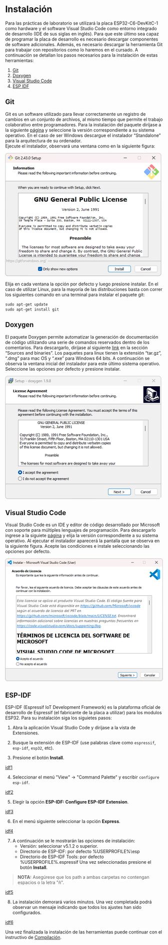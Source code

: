 # Instalación 

Para las prácticas de laboratorio se utilizará la placa ESP32-C6-DevKitC-1 como hardware y el software Visual Studio Code como entorno integrado de desarrollo (IDE de sus siglas en inglés). 
Para que este último sea capaz de programar la placa de desarrollo es necesario descargar componentes de software adicionales. 
Además, es necesario descargar la herramienta Git para trabajar con repositorios como lo haremos en el cursado. 
A continuación se detallan los pasos necesarios para la instalación de estas herramientas:
1. [Git](#Git)
2. [Doxygen](#Doxygen)
3. [Visual Studio Code](#Visual-Studio-Code)
4. [ESP IDF](#ESP-IDF)

## Git

Git es un software utilizado para llevar correctamente un registro de cambios en un conjunto de archivos, al mismo tiempo que permite el trabajo colaborativo entre programadores. 
Para la instalación del paquete diríjase a la siguiente [página](https://git-scm.com/downloads) y seleccione la versión correspondiente a su sistema operativo. 
En el caso de ser Windows descargue el instalador “Standalone” para la arquitectura de su ordenador.  
Ejecute el instalador, observará una ventana como en la siguiente figura:

![git](./imágenes/git.png)

Elija en cada ventana la opción por defecto y luego presione instalar. 
En el caso de utilizar Linux, para la mayoría de las distribuciones basta con correr los siguientes comando en una terminal para instalar el paquete git:
```
sudo apt-get update
sudo apt-get install git
```

## Doxygen

El paquete Doxygen permite automatizar la generación de documentación de código utilizando una serie de comandos reservados dentro de los comentarios. 
Para descargarlo, diríjase al siguiente [link](https://www.doxygen.nl/download.html) en la sección “Sources and binaries”. 
Los paquetes para linux tienen la extensión “tar.gz”, “.dmg” para mac OS y “.exe” para Windows 64 bits. 
A continuación se observa la ventana inicial del instalador para este último sistema operativo. 
Seleccione las opciones por defecto y presione instalar. 

![doxygen](./imágenes/doxygen.png)

## Visual Studio Code

Visual Studio Code es un IDE y editor de código desarrollado por Microsoft con soporte para múltiples lenguajes de programación.
Para descargarlo ingrese a la siguiete [página](https://code.visualstudio.com/) y elija la versión correspondiente a su sistema operativo.
Al ejecutar el instalador aparecerá la pantalla que se observa en la siguiente figura. Acepte las condiciones e instale seleccionando las opciones por defecto.

![vscode](./imágenes/vscode.png)

## ESP-IDF

ESP-IDF (Espressif IoT Development Framework) es la plataforma oficial de desarrollo de Espressif (el fabricante de la placa a utilizar) para los modulos ESP32.
Para su instalación siga los siguietes pasos:

1. Abra la aplicación Visual Studio Code y diríjase a la vista de Extensiones.

2. Busque la extensión de ESP-IDF (use palabras clave como `espressif`, `esp-idf`, `esp32`, etc).

3. Presione el botón **Install**.

[idf1](./imágenes/idf1.png)

4. Seleccionar el menú "View" -> "Command Palette" y escribir `configure esp-idf`. 

[idf2](./imágenes/idf2.png)

5. Elegir la opción **ESP-IDF: Configure ESP-IDF Extension**.

[idf3](./imágenes/idf3.png)

6. En el menú siguiente seleccionar la opción **Express**.

[idf4](./imágenes/idf4.png)

7. A continuación se le mostrarán las opciones de instalación:
   - Versión: seleccionar v5.1.2 o superior.
   - Directorio de ESP-IDF: por defecto %USERPROFILE%\esp
   - Directorio de ESP-IDF Tools:  por defecto %USERPROFILE%\.espressif
Una vez seleccionadas presione el botón **Install**.
> **NOTA:** Asegúrese que los path a ambas carpetas no contengan espacios o la letra "ñ".

[idf5](./imágenes/idf5.png)

8. La instalación demorará varios minutos. Una vez completada podrá observar un mensaje indicando que todos los ajustes han sido configurados.

[idf6](./imágenes/idf6.png)

Una vez finalizada la instalación de las herramientas puede continuar con el instructivo de [Compilación](./documentación/compilación.md).